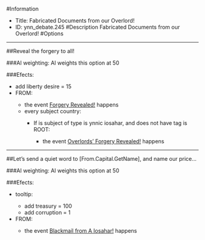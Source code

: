 #Information
 - Title: Fabricated Documents from our Overlord!
 - ID: ynn_debate.245
#Description
Fabricated Documents from our Overlord!
#Options

___
##Reveal the forgery to all!

###AI weighting:
AI weights this option at 50


###Efects:<ul><li>add liberty desire = 15</li><li>FROM:</li><ul><li>the event [Forgery Revealed!](../events/forgery_revealed.md) happens</li><li>every subject country:</li><ul><li>If is subject of type is ynnic iosahar, and does not have tag is ROOT:</li><ul><li>the event [Overlords’ Forgery Revealed!](../events/overlords_forgery_revealed.md) happens</li></ul></ul></ul></ul>

___
##Let’s send a quiet word to [From.Capital.GetName], and name our price…

###AI weighting:
AI weights this option at 50


###Efects:<ul><li>tooltip:</li><ul><li>add treasury = 100</li><li>add corruption = 1</li></ul><li>FROM:</li><ul><li>the event [Blackmail from A Iosahar!](../events/blackmail_from_a_iosahar.md) happens</li></ul></ul>

